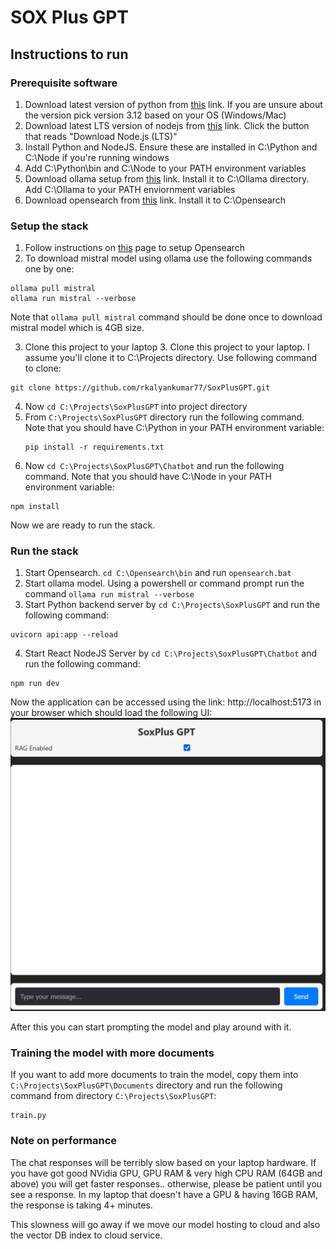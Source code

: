 # SOX Plus GPT

## Instructions to run

### Prerequisite software

1. Download latest version of python from [this](https://www.python.org/downloads/) link. If you are unsure about the version pick version 3.12 based on your OS (Windows/Mac)
2. Download latest LTS version of nodejs from [this](https://nodejs.org/en) link. Click the button that reads "Download Node.js (LTS)"
3. Install Python and NodeJS. Ensure these are installed in C:\Python and C:\Node if you're running windows
4. Add C:\Python\bin and C:\Node to your PATH environment variables
5. Download ollama setup from [this](https://ollama.com/) link. Install it to C:\Ollama directory. Add C:\Ollama to your PATH enviornment variables
6. Download opensearch from [this](https://artifacts.opensearch.org/releases/bundle/opensearch/2.18.0/opensearch-2.18.0-windows-x64.zip) link. Install it to C:\Opensearch

### Setup the stack

1. Follow instructions on [this](https://opensearch.org/docs/latest/install-and-configure/install-opensearch/windows/) page to setup Opensearch
2. To download mistral model using ollama use the following commands one by one:

```shell
ollama pull mistral
ollama run mistral --verbose
```

Note that `ollama pull mistral` command should be done once to download mistral model which is 4GB size.

3. Clone this project to your laptop 3. Clone this project to your laptop. I assume you'll clone it to C:\Projects directory. Use following command to clone:

```shell
git clone https://github.com/rkalyankumar77/SoxPlusGPT.git
```

4. Now `cd C:\Projects\SoxPlusGPT` into project directory
5. From `C:\Projects\SoxPlusGPT` directory run the following command. Note that you should have C:\Python in your PATH environment variable:
   ```shell
   pip install -r requirements.txt
   ```
6. Now `cd C:\Projects\SoxPlusGPT\Chatbot` and run the following command. Note that you should have C:\Node in your PATH environment variable:

```shell
npm install
```

Now we are ready to run the stack.

### Run the stack

1. Start Opensearch. `cd C:\Opensearch\bin` and run `opensearch.bat`
2. Start ollama model. Using a powershell or command prompt run the command `ollama run mistral --verbose`
3. Start Python backend server by `cd C:\Projects\SoxPlusGPT` and run the following command:

```shell
uvicorn api:app --reload
```

4. Start React NodeJS Server by `cd C:\Projects\SoxPlusGPT\Chatbot` and run the following command:

```shell
npm run dev
```

Now the application can be accessed using the link: http://localhost:5173 in your browser which should load the following UI:
![SoxPlusGPT](app.png)

After this you can start prompting the model and play around with it.

### Training the model with more documents

If you want to add more documents to train the model, copy them into `C:\Projects\SoxPlusGPT\Documents` directory and run the following command from directory `C:\Projects\SoxPlusGPT`:

```shell
train.py
```

### Note on performance

The chat responses will be terribly slow based on your laptop hardware. If you have got good NVidia GPU, GPU RAM & very high CPU RAM (64GB and above) you will get faster responses.. otherwise, please be patient until you see a response. In my laptop that doesn't have a GPU & having 16GB RAM, the response is taking 4+ minutes.

This slowness will go away if we move our model hosting to cloud and also the vector DB index to cloud service.
